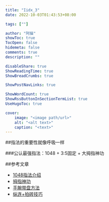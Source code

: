 ```yaml
---
title: "Iidx_3"
date: 2022-10-03T01:43:53+08:00

tags: [""]

author: "阿猫"
showToc: true
TocOpen: false
hidemeta: false
comments: true
description: ""

disableShare: true
ShowReadingTime: true
ShowBreadCrumbs: true

ShowPostNavLinks: true

ShowWordCount: true
ShowRssButtonInSectionTermList: true
UseHugoToc: true

cover:
    image: "<image path/url>"
    alt: "<alt text>"
    caption: "<text>"
---
```

##指法的重要性就像呼吸一样

###公认最强指法：1048 + 3:5固定 + 大拇指神功

##参考文章
* [1048指法介绍](https://the-safari.com/4602)
* [拇指神功](https://www.bilibili.com/read/cv1564285/)
* [手腕带盘方法](https://the-safari.com/1871)
* [纵连+拍砖技巧](https://the-safari.com/2532)

